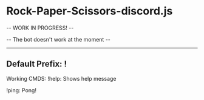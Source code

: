 # Rock-Paper-Scissors-discord.js

-- WORK IN PROGRESS! --

-- The bot doesn't work at the moment --

-----------------
Default Prefix: !
-----------------

Working CMDS:
!help: Shows help message

!ping: Pong!
